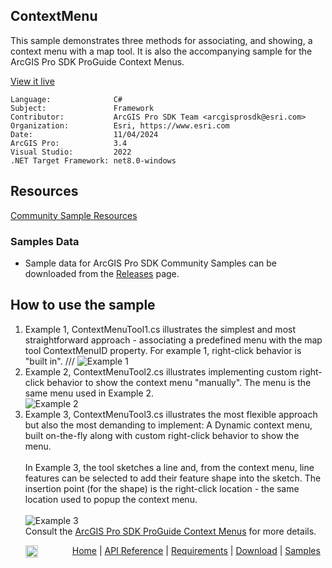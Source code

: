 ## ContextMenu

<!-- TODO: Write a brief abstract explaining this sample -->
This sample demonstrates three methods for associating, and showing, a context menu with a map tool. It is also the accompanying sample for the ArcGIS Pro SDK ProGuide Context Menus.  
  


<a href="https://pro.arcgis.com/en/pro-app/sdk/" target="_blank">View it live</a>

<!-- TODO: Fill this section below with metadata about this sample-->
```
Language:              C#
Subject:               Framework
Contributor:           ArcGIS Pro SDK Team <arcgisprosdk@esri.com>
Organization:          Esri, https://www.esri.com
Date:                  11/04/2024
ArcGIS Pro:            3.4
Visual Studio:         2022
.NET Target Framework: net8.0-windows
```

## Resources

[Community Sample Resources](https://github.com/Esri/arcgis-pro-sdk-community-samples#resources)

### Samples Data

* Sample data for ArcGIS Pro SDK Community Samples can be downloaded from the [Releases](https://github.com/Esri/arcgis-pro-sdk-community-samples/releases) page.  

## How to use the sample
<!-- TODO: Explain how this sample can be used. To use images in this section, create the image file in your sample project's screenshots folder. Use relative url to link to this image using this syntax: ![My sample Image](FacePage/SampleImage.png) -->
1. Example 1, ContextMenuTool1.cs illustrates the simplest and most straightforward approach - associating a predefined menu with the map tool ContextMenuID property. For example 1, right-click behavior is "built in".	///
![Example 1](Screenshots/Screen1.png)  
2. Example 2, ContextMenuTool2.cs illustrates implementing custom right-click behavior to show the context menu "manually". The menu is the same menu used in Example 2.  
![Example 2](Screenshots/Screen2.png)  
3. Example 3, ContextMenuTool3.cs illustrates the most flexible approach but also the most demanding to implement: A Dynamic context menu, built on-the-fly along with custom right-click behavior to show the menu.<br/>  
In Example 3, the tool sketches a line and, from the context menu, line features can be selected to add their feature shape into the sketch. The insertion point (for the shape) is the right-click location - the same location used to popup the context menu.<br/>  
![Example 3](Screenshots/Screen3.png)  
Consult the <a href="https://github.com/Esri/arcgis-pro-sdk/wiki/ProGuide-Context-Menus">ArcGIS Pro SDK ProGuide Context Menus</a> for more details.  
  

<!-- End -->

&nbsp;&nbsp;&nbsp;&nbsp;&nbsp;&nbsp;<img src="https://esri.github.io/arcgis-pro-sdk/images/ArcGISPro.png"  alt="ArcGIS Pro SDK for Microsoft .NET Framework" height = "20" width = "20" align="top"  >
&nbsp;&nbsp;&nbsp;&nbsp;&nbsp;&nbsp;&nbsp;&nbsp;&nbsp;&nbsp;&nbsp;&nbsp;
[Home](https://github.com/Esri/arcgis-pro-sdk/wiki) | <a href="https://pro.arcgis.com/en/pro-app/latest/sdk/api-reference" target="_blank">API Reference</a> | [Requirements](https://github.com/Esri/arcgis-pro-sdk/wiki#requirements) | [Download](https://github.com/Esri/arcgis-pro-sdk/wiki#installing-arcgis-pro-sdk-for-net) | <a href="https://github.com/esri/arcgis-pro-sdk-community-samples" target="_blank">Samples</a>
